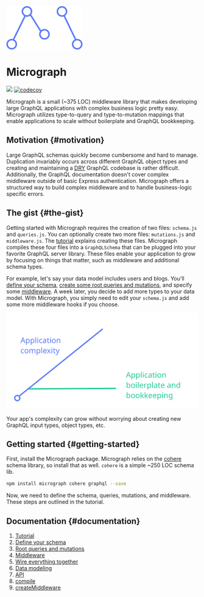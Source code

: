  ![](assets/logo.svg)
# Micrograph
![](https://travis-ci.org/directlyio/micrograph.svg?branch=master) [![codecov](https://codecov.io/gh/directlyio/micrograph/branch/master/graph/badge.svg)](https://codecov.io/gh/directlyio/micrograph)

Micrograph is a small (~375 LOC) middleware library that makes developing large GraphQL applications with complex business logic pretty easy. Micrograph utilizes type-to-query and type-to-mutation mappings that enable applications to scale without boilerplate and GraphQL bookkeeping.

## Motivation {#motivation}
Large GraphQL schemas quickly become cumbersome and hard to manage. Duplication invariably occurs across different GraphQL object types and creating and maintaining a [DRY](https://en.wikipedia.org/wiki/Don't_repeat_yourself) GraphQL codebase is rather difficult. Additionally, the GraphQL documentation doesn't cover complex middleware outside of basic Express authentication. Micrograph offers a structured way to build complex middleware and to handle business-logic specific errors.

## The gist {#the-gist}
Getting started with Micrograph requires the creation of two files: `schema.js` and `queries.js`. You can optionally create two more files: `mutations.js` and `middleware.js`. The [tutorial](tutorial.md) explains creating these files. Micrograph compiles these four files into a `GraphQLSchema` that can be plugged into your favorite GraphQL server library. These files enable your application to grow by focusing on things that matter, such as middleware and additional schema types.

For example, let's say your data model includes users and blogs. You'll [define your schema](tutorial/define-the-schema.md), [create some root queries and mutations](tutorial/root-queries-and-mutations.md), and specify some [middleware](tutorial/middleware.md). A week later, you decide to add more types to your data model. With Micrograph, you simply need to edit your `schema.js` and add some more middleware hooks if you choose.

![](assets/graph.svg)

Your app's complexity can grow without worrying about creating new GraphQL input types, object types, etc.

## Getting started {#getting-started}
First, install the Micrograph package. Micrograph relies on the [cohere](https://github.com/directlyio/cohere) schema library, so install that as well. `cohere` is a simple ~250 LOC schema lib.

```sh
npm install micrograph cohere graphql --save
```

Now, we need to define the schema, queries, mutations, and middleware. These steps are outlined in the tutorial.

## Documentation {#documentation}
1. [Tutorial](tutorial.md)
  1. [Define your schema](tutorial/define-the-schema.md)
  2. [Root queries and mutations](tutorial/root-queries-and-mutations.md)
  3. [Middleware](tutorial/middleware.md)
  4. [Wire everything together](tutorial/wire-everything-together.md)
2. [Data modeling](data-modeling.md)
3. [API](api-reference.md)
  1. [compile](api/compile.md)
  2. [createMiddleware](api/create-middleware.md)
